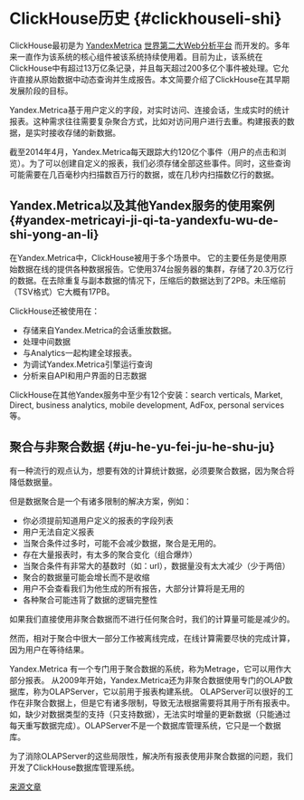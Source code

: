 # ClickHouse历史 {#clickhouseli-shi}

ClickHouse最初是为 [YandexMetrica](https://metrica.yandex.com/) [世界第二大Web分析平台](http://w3techs.com/technologies/overview/traffic_analysis/all) 而开发的。多年来一直作为该系统的核心组件被该系统持续使用着。目前为止，该系统在ClickHouse中有超过13万亿条记录，并且每天超过200多亿个事件被处理。它允许直接从原始数据中动态查询并生成报告。本文简要介绍了ClickHouse在其早期发展阶段的目标。

Yandex.Metrica基于用户定义的字段，对实时访问、连接会话，生成实时的统计报表。这种需求往往需要复杂聚合方式，比如对访问用户进行去重。构建报表的数据，是实时接收存储的新数据。

截至2014年4月，Yandex.Metrica每天跟踪大约120亿个事件（用户的点击和浏览）。为了可以创建自定义的报表，我们必须存储全部这些事件。同时，这些查询可能需要在几百毫秒内扫描数百万行的数据，或在几秒内扫描数亿行的数据。

## Yandex.Metrica以及其他Yandex服务的使用案例 {#yandex-metricayi-ji-qi-ta-yandexfu-wu-de-shi-yong-an-li}

在Yandex.Metrica中，ClickHouse被用于多个场景中。
它的主要任务是使用原始数据在线的提供各种数据报告。它使用374台服务器的集群，存储了20.3万亿行的数据。在去除重复与副本数据的情况下，压缩后的数据达到了2PB。未压缩前（TSV格式）它大概有17PB。

ClickHouse还被使用在：

-   存储来自Yandex.Metrica的会话重放数据。
-   处理中间数据
-   与Analytics一起构建全球报表。
-   为调试Yandex.Metrica引擎运行查询
-   分析来自API和用户界面的日志数据

ClickHouse在其他Yandex服务中至少有12个安装：search verticals, Market, Direct, business analytics, mobile development, AdFox, personal services等。

## 聚合与非聚合数据 {#ju-he-yu-fei-ju-he-shu-ju}

有一种流行的观点认为，想要有效的计算统计数据，必须要聚合数据，因为聚合将降低数据量。

但是数据聚合是一个有诸多限制的解决方案，例如：

-   你必须提前知道用户定义的报表的字段列表
-   用户无法自定义报表
-   当聚合条件过多时，可能不会减少数据，聚合是无用的。
-   存在大量报表时，有太多的聚合变化（组合爆炸）
-   当聚合条件有非常大的基数时（如：url），数据量没有太大减少（少于两倍）
-   聚合的数据量可能会增长而不是收缩
-   用户不会查看我们为他生成的所有报告，大部分计算将是无用的
-   各种聚合可能违背了数据的逻辑完整性

如果我们直接使用非聚合数据而不进行任何聚合时，我们的计算量可能是减少的。

然而，相对于聚合中很大一部分工作被离线完成，在线计算需要尽快的完成计算，因为用户在等待结果。

Yandex.Metrica 有一个专门用于聚合数据的系统，称为Metrage，它可以用作大部分报表。
从2009年开始，Yandex.Metrica还为非聚合数据使用专门的OLAP数据库，称为OLAPServer，它以前用于报表构建系统。
OLAPServer可以很好的工作在非聚合数据上，但是它有诸多限制，导致无法根据需要将其用于所有报表中。如，缺少对数据类型的支持（只支持数据），无法实时增量的更新数据（只能通过每天重写数据完成）。OLAPServer不是一个数据库管理系统，它只是一个数据库。

为了消除OLAPServer的这些局限性，解决所有报表使用非聚合数据的问题，我们开发了ClickHouse数据库管理系统。

[来源文章](https://clickhouse.tech/docs/en/introduction/ya_metrika_task/) <!--hide-->
